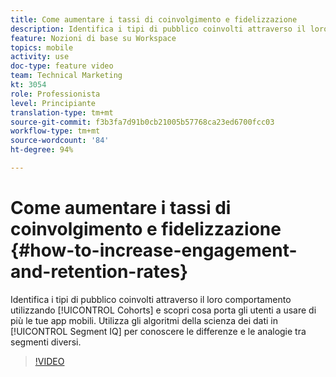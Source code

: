 ```yaml
---
title: Come aumentare i tassi di coinvolgimento e fidelizzazione
description: Identifica i tipi di pubblico coinvolti attraverso il loro comportamento utilizzando coorti, e scopri cosa porta gli utenti a usare di più le tue app mobili. Utilizza gli algoritmi della scienza dei dati in Segment IQ per conoscere le differenze e le analogie tra segmenti diversi.
feature: Nozioni di base su Workspace
topics: mobile
activity: use
doc-type: feature video
team: Technical Marketing
kt: 3054
role: Professionista
level: Principiante
translation-type: tm+mt
source-git-commit: f3b3fa7d91b0cb21005b57768ca23ed6700fcc03
workflow-type: tm+mt
source-wordcount: '84'
ht-degree: 94%

---
```



# Come aumentare i tassi di coinvolgimento e fidelizzazione {#how-to-increase-engagement-and-retention-rates}

Identifica i tipi di pubblico coinvolti attraverso il loro comportamento utilizzando [!UICONTROL Cohorts] e scopri cosa porta gli utenti a usare di più le tue app mobili. Utilizza gli algoritmi della scienza dei dati in [!UICONTROL Segment IQ] per conoscere le differenze e le analogie tra segmenti diversi.

>[!VIDEO](https://video.tv.adobe.com/v/27825/?quality=12)
